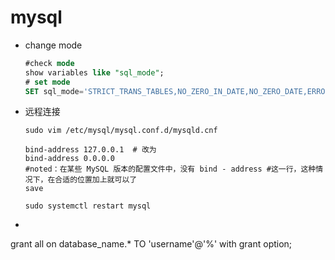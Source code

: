 # mysql

+ change mode

  ```sql
  #check mode
  show variables like "sql_mode";
  # set mode
  SET sql_mode='STRICT_TRANS_TABLES,NO_ZERO_IN_DATE,NO_ZERO_DATE,ERROR_FOR_DIVISION_BY_ZERO,NO_ENGINE_SUBSTITUTION';
  ```

+ 远程连接

  ~~~shell
  sudo vim /etc/mysql/mysql.conf.d/mysqld.cnf
  
  bind-address 127.0.0.1  # 改为 
  bind-address 0.0.0.0
  #noted：在某些 MySQL 版本的配置文件中，没有 bind - address #这一行，这种情况下，在合适的位置加上就可以了
  save
  
  sudo systemctl restart mysql
  ~~~
   
+
 grant all on database_name.* TO 'username'@'%' with grant option;
